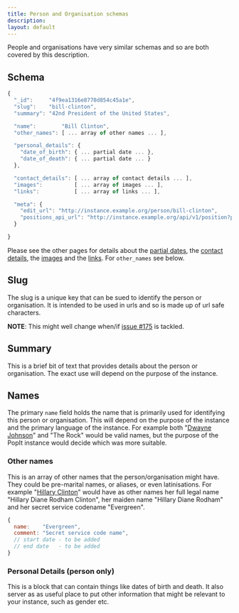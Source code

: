 ```yaml
---
title: Person and Organisation schemas
description: 
layout: default
---
```


People and organisations have very similar schemas and so are both covered by this description.

## Schema

``` javascript
{
  "_id":     "4f9ea1316e8770d854c45a1e",
  "slug":    "bill-clinton",
  "summary": "42nd President of the United States",

  "name":        "Bill Clinton",
  "other_names": [ ... array of other names ... ],

  "personal_details": {
    "date_of_birth": { ... partial date ... },
    "date_of_death": { ... partial date ... }
  },

  "contact_details": [ ... array of contact details ... ],
  "images":          [ ... array of images ... ],
  "links":           [ ... array of links ... ],

  "meta": {
    "edit_url": "http://instance.example.org/person/bill-clinton",
    "positions_api_url": "http://instance.example.org/api/v1/position?person=4f9ea1316e8770d854c45a1e"
  }

}
```

Please see the other pages for details about the [partial dates](../partial-date), the [contact details](../contact-detail), the [images](../image) and the [links](../link). For `other_names` see below.

## Slug

The slug is a unique key that can be sued to identify the person or organisation. It is intended to be used in urls and so is made up of url safe characters.

**NOTE**: This might well change when/if [issue #175](https://github.com/mysociety/popit/issues/175) is tackled.

## Summary

This is a brief bit of text that provides details about the person or organisation. The exact use will depend on the purpose of the instance. 

## Names

The primary `name` field holds the name that is primarily used for identifying this person or organisation. This will depend on the purpose of the instance and the primary language of the instance. For example both "[Dwayne Johnson](http://en.wikipedia.org/wiki/Dwayne_Johnson)" and "The Rock" would be valid names, but the purpose of the PopIt instance would decide which was more suitable.

### Other names

This is an array of other names that the person/organisation might have. They could be pre-marital names, or aliases, or even latinisations. For example "[Hillary Clinton](http://en.wikipedia.org/wiki/Hillary_Rodham_Clinton)" would have as other names her full legal name "Hillary Diane Rodham Clinton", her maiden name "Hillary Diane Rodham" and her secret service codename "Evergreen".

``` javascript
{
  name:    "Evergreen",
  comment: "Secret service code name",
  // start date - to be added
  // end date   - to be added
}
```

### Personal Details (person only)

This is a block that can contain things like dates of birth and death. It also server as as useful place to put other information that might be relevant to your instance, such as gender etc.
